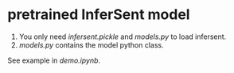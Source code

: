 # pretrained InferSent model

1. You only need *infersent.pickle* and *models.py* to load infersent.
2. *models.py* contains the model python class.

See example in *demo.ipynb*.
